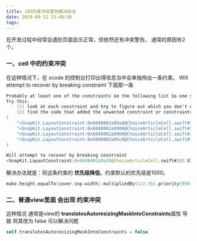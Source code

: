 ```yaml
---
title: iOS约束冲突警告解决办法
date: 2018-09-12 15:49:50
tags:
---
```


在开发过程中经常会遇到页面显示正常，但依然还有冲突警告。
通常的原因有2个。

### 一、cell 中的约束冲突
在这种情况下，在 xcode 的控制台打印出得信息当中会单独拎出一条约束。
Will attempt to recover by breaking constraint 下面那一条

```Swift
Probably at least one of the constraints in the following list is one you don't want. 
Try this: 
    (1) look at each constraint and try to figure out which you don't expect; 
    (2) find the code that added the unwanted constraint or constraints and fix it. 
(
    "<SnapKit.LayoutConstraint:0x6040002a08a0@ChoiceArticleCell.swift#182 UIImageView:0x7fae99d49240.left == UIView:0x7fae99d55e70.left>",
    "<SnapKit.LayoutConstraint:0x6040002a0900@ChoiceArticleCell.swift#182 UIImageView:0x7fae99d49240.top == UIView:0x7fae99d55e70.top>",
    "<SnapKit.LayoutConstraint:0x6040002a0960@ChoiceArticleCell.swift#182 UIImageView:0x7fae99d49240.right == UIView:0x7fae99d55e70.right>",
    "<SnapKit.LayoutConstraint:0x6040002a09c0@ChoiceArticleCell.swift#182 UIImageView:0x7fae99d49240.bottom == UIView:0x7fae99d55e70.bottom>"
)

Will attempt to recover by breaking constraint 
<SnapKit.LayoutConstraint:0x6040002a0a20@ChoiceArticleCell.swift#183 UIImageView:0x7fae99d49240.height == UIImageView:0x7fae99d49240.width * 0.425531923770905>
```

解决办法就是：将这条约束的 **优先级降低**。约束默认的优先级是1000。
```Swift
make.height.equalTo(cover.snp.width).multipliedBy(1/2.35).priority(999)
```

### 二、普通view里面 会出现 约束冲突
这种情况 通常是view的 **translatesAutoresizingMaskIntoConstraints**属性 导致
将其改为 false 可以解决问题

```Swift
self.translatesAutoresizingMaskIntoConstraints = false

```